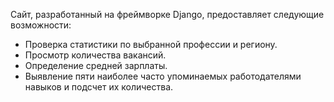 Сайт, разработанный на фреймворке Django, предоставляет следующие возможности:

- Проверка статистики по выбранной профессии и региону.
- Просмотр количества вакансий.
- Определение средней зарплаты.
- Выявление пяти наиболее часто упоминаемых работодателями навыков и подсчет их количества.